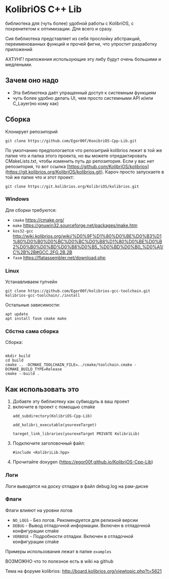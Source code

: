 # KolibriOS C++ Lib



библиотека для (чуть более) удобной работы с KolibriOS, с похренитетом к оптимизации. Для всего и сразу.

Сия библиотека представляет из себя прослойку абстракций, переименованных функций и прочей фигни, что упростит разработку приложений


АХТУНГ! приложения использующие эту либу будут очень большими и медлеными.

## Зачем оно надо

+ Эта библиотека даёт упращенный доступ к системным функциям
+ чуть более удобно делать UI, чем просто системными API и/или C_Layer(но кому как)

## Сборка

Клонирует репозиторий
```
git clone https://github.com/Egor00f/KooibriOS-Cpp-Lib.git
```

По умолчанию предпологается что репозитрий kolibrios лежит в той же папке что и папка этого проекта, но вы можете отредактировать CMakeLists.txt, чтобы изменить путь до репозитория. Если у вас нет репозитория, то вот ссылка [https://github.com/KolibriOS/kolibrios](https://git.kolibrios.org/KolibriOS/kolibrios.git). 
Кароч просто запускаете в той же папке что и этот проект:
```
git clone https://git.kolibrios.org/KolibriOS/kolibrios.git
```


### Windows

Для сборки требуются:
+ `cmake` https://cmake.org/
+ `make` https://gnuwin32.sourceforge.net/packages/make.htm
+ `kos32-gcc` http://wiki.kolibrios.org/wiki/%D0%9F%D1%80%D0%BE%D0%B3%D1%80%D0%B0%D0%BC%D0%BC%D0%B8%D1%80%D0%BE%D0%B2%D0%B0%D0%BD%D0%B8%D0%B5_%D0%BD%D0%B0_%D0%A1/C%2B%2B#GCC.2FG.2B.2B
+ `fasm` https://flatassembler.net/download.php

### Linux

Устанавливаем тулчейн
```
git clone https://github.com/Egor00f/kolibrios-gcc-toolchain.git
kolibrios-gcc-toolchain/./install
```

Остальные зависимости:
```
apt update
apt install fasm cmake make
```

### Сбстна сама сборка

Сборка:
```

mkdir build
cd build
cmake .. -DCMAKE_TOOLCHAIN_FILE=../cmake/toolchain.cmake -DCMAKE_BUILD_TYPE=Release
cmake --build .
```

## Как использовать это

1. Добавте эту библиотеку как субмодуль в ваш проект
2. включите в проект с помощью cmake
   ```
   add_subdirectory(KolibriOS-Cpp-Lib)

   add_kolibri_executable(yourexeTarget)

   tareget_link_libraries(yourexeTarget PRIVATE KolibriLib)
   ```
4. Подключите заголовочный файл:
   ```
   #include <KolibriLib.hpp>
   ```
4. Прочитайте doxygen (https://egor00f.github.io/KolibriOS-Cpp-Lib)

### Логи

Логи выводятся на доску отладки в файл debug.log на рам-диске

### Флаги

Флаги влияют на уровни логов

+ `NO_LOGS` - Без логов. Рекомендуется для релизной версии
+ `DEBUG` - Вывод отладочной информации. Включен в отладочной конфигурации cmake
+ `VERBOSE` - Подробности отладки. Включен в отладочной конфигурации cmake

Примеры использования лежат в папке `examples`

ВОЗМОЖНО что то полезное есть в wiki на github

Тема на форуме kolibrios: http://board.kolibrios.org/viewtopic.php?t=5621
